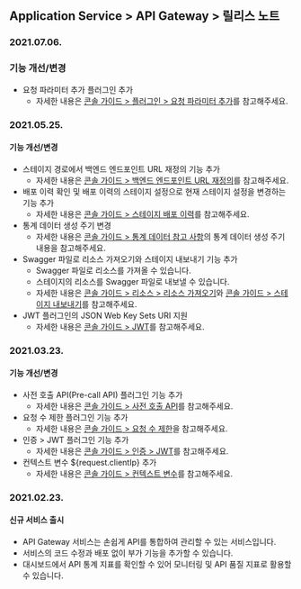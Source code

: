 ## Application Service > API Gateway > 릴리스 노트

### 2021.07.06.
### 기능 개선/변경 
* 요청 파라미터 추가 플러그인 추가
    * 자세한 내용은 [콘솔 가이드 > 플러그인 > 요청 파라미터 추가](./console-guide/#_?)를 참고해주세요.

### 2021.05.25.
#### 기능 개선/변경
* 스테이지 경로에서 백엔드 엔드포인트 URL 재정의 기능 추가
    * 자세한 내용은 [콘솔 가이드 > 백엔드 엔드포인트 URL 재정의](./console-guide/#url)를 참고해주세요.
* 배포 이력 확인 및 배포 이력의 스테이지 설정으로 현재 스테이지 설정을 변경하는 기능 추가
    * 자세한 내용은 [콘솔 가이드 > 스테이지 배포 이력](./console-guide/#_19)를 참고해주세요.
* 통계 데이터 생성 주기 변경
    * 자세한 내용은 [콘솔 가이드 > 통계 데이터 참고 사항](./console-guide/#_23)의 통계 데이터 생성 주기 내용을 참고해주세요.
* Swagger 파일로 리소스 가져오기와 스테이지 내보내기 기능 추가 
    * Swagger 파일로 리소스를 가져올 수 있습니다.
    * 스테이지의 리소스를 Swagger 파일로 내보낼 수 있습니다. 
    * 자세한 내용은 [콘솔 가이드 > 리소스 > 리소스 가져오기](./console-guide/#_3)와 [콘솔 가이드 > 스테이지 내보내기](./console-guide/#_20)를 참고해주세요.
* JWT 플러그인의 JSON Web Key Sets URI 지원
    * 자세한 내용은 [콘솔 가이드 > JWT](./console-guide/#jwt)를 참고해주세요.

### 2021.03.23.
#### 기능 개선/변경
* 사전 호출 API(Pre-call API) 플러그인 기능 추가
    * 자세한 내용은 [콘솔 가이드 > 사전 호출 API](./console-guide/#apipre-call-api)를 참고해주세요.
* 요청 수 제한 플러그인 기능 추가
    * 자세한 내용은 [콘솔 가이드 > 요청 수 제한](./console-guide/#_21)을 참고해주세요.
* 인증 > JWT 플러그인 기능 추가
    * 자세한 내용은 [콘솔 가이드 > 인증 > JWT](./console-guide/#jwt)를 참고해주세요.
* 컨텍스트 변수 ${request.clientIp} 추가
    * 자세한 내용은 [콘솔 가이드 > 컨텍스트 변수](./console-guide/#_9)를 참고해주세요.

### 2021.02.23.
#### 신규 서비스 출시 
* API Gateway 서비스는 손쉽게 API를 통합하여 관리할 수 있는 서비스입니다.
* 서비스의 코드 수정과 배포 없이 부가 기능을 추가할 수 있습니다.
* 대시보드에서 API 통계 지표를 확인할 수 있어 모니터링 및 API 품질 지표로 활용할 수 있습니다.
